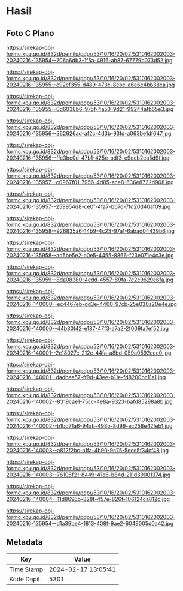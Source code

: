 # Hasil

## Foto C Plano

https://sirekap-obj-formc.kpu.go.id/832d/pemilu/pdpr/53/10/16/20/02/5310162002003-20240216-135954--706a6db3-1f5a-4916-ab87-67779b073d52.jpg

https://sirekap-obj-formc.kpu.go.id/832d/pemilu/pdpr/53/10/16/20/02/5310162002003-20240216-135955--c92ef355-d489-473c-8ebc-a6e6e4bb38ca.jpg

https://sirekap-obj-formc.kpu.go.id/832d/pemilu/pdpr/53/10/16/20/02/5310162002003-20240216-135955--0d6038b6-975f-4a53-9d21-99244afb65e3.jpg

https://sirekap-obj-formc.kpu.go.id/832d/pemilu/pdpr/53/10/16/20/02/5310162002003-20240216-135956--362626ad-af2c-4d3b-93fd-a063be1df647.jpg

https://sirekap-obj-formc.kpu.go.id/832d/pemilu/pdpr/53/10/16/20/02/5310162002003-20240216-135956--ffc3bc0d-47b1-425e-bdf3-e9eeb2ea5d9f.jpg

https://sirekap-obj-formc.kpu.go.id/832d/pemilu/pdpr/53/10/16/20/02/5310162002003-20240216-135957--c0967f01-7956-4d85-ace8-636e8722d908.jpg

https://sirekap-obj-formc.kpu.go.id/832d/pemilu/pdpr/53/10/16/20/02/5310162002003-20240216-135957--259954d8-ce0f-4fa7-bb7d-7fd20d40af09.jpg

https://sirekap-obj-formc.kpu.go.id/832d/pemilu/pdpr/53/10/16/20/02/5310162002003-20240216-135958--926835a6-14b9-4c23-97a1-6abad04439b6.jpg

https://sirekap-obj-formc.kpu.go.id/832d/pemilu/pdpr/53/10/16/20/02/5310162002003-20240216-135958--ad5be5e2-a0e5-4455-8866-f23e071e4c3e.jpg

https://sirekap-obj-formc.kpu.go.id/832d/pemilu/pdpr/53/10/16/20/02/5310162002003-20240216-135959--8da08380-4edd-4557-89fa-7c2c9629e6fa.jpg

https://sirekap-obj-formc.kpu.go.id/832d/pemilu/pdpr/53/10/16/20/02/5310162002003-20240216-140000--ec4467eb-dd3e-4400-97cb-25e030a20e4e.jpg

https://sirekap-obj-formc.kpu.go.id/832d/pemilu/pdpr/53/10/16/20/02/5310162002003-20240216-140000--44b30f42-e187-47f3-a7a2-2f009fa7ef52.jpg

https://sirekap-obj-formc.kpu.go.id/832d/pemilu/pdpr/53/10/16/20/02/5310162002003-20240216-140001--2c18027c-212c-44fa-a8bd-059a0592eec0.jpg

https://sirekap-obj-formc.kpu.go.id/832d/pemilu/pdpr/53/10/16/20/02/5310162002003-20240216-140001--dadbea57-ff9d-43ee-b11e-fd8200bc11a1.jpg

https://sirekap-obj-formc.kpu.go.id/832d/pemilu/pdpr/53/10/16/20/02/5310162002003-20240216-140002--8319cae1-75cc-4e8a-9323-bafd85298a8b.jpg

https://sirekap-obj-formc.kpu.go.id/832d/pemilu/pdpr/53/10/16/20/02/5310162002003-20240216-140002--b1bd71a6-94ab-498b-8d99-ec258e42feb1.jpg

https://sirekap-obj-formc.kpu.go.id/832d/pemilu/pdpr/53/10/16/20/02/5310162002003-20240216-140003--a812f2bc-a1fa-4b90-9c75-5ece5f34cf48.jpg

https://sirekap-obj-formc.kpu.go.id/832d/pemilu/pdpr/53/10/16/20/02/5310162002003-20240216-140003--76106f21-8449-41e6-b84d-211d39001374.jpg

https://sirekap-obj-formc.kpu.go.id/832d/pemilu/pdpr/53/10/16/20/02/5310162002003-20240216-140004--11d8696b-828f-457e-826f-106124ca812d.jpg

https://sirekap-obj-formc.kpu.go.id/832d/pemilu/pdpr/53/10/16/20/02/5310162002003-20240216-135954--d1a39be4-1813-408f-9ae2-6049005d0a42.jpg


## Metadata

| Key        | Value               |
| ---------- | ------------------- |
| Time Stamp | 2024-02-17 13:05:41 |
| Kode Dapil | 5301                |



